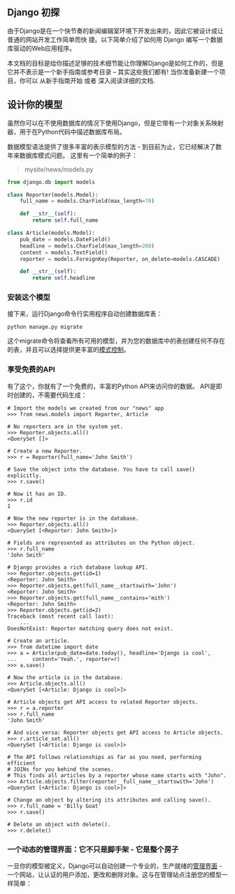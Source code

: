 ## Django 初探

由于Django是在一个快节奏的新闻编辑室环境下开发出来的，因此它被设计成让普通的网站开发工作简单而快 捷。以下简单介绍了如何用 Django 编写一个数据库驱动的Web应用程序。

本文档的目标是给你描述足够的技术细节能让你理解Django是如何工作的，但是它并不表示是一个新手指南或参考目录 – 其实这些我们都有! 当你准备新建一个项目，你可以 从新手指南开始 或者 深入阅读详细的文档.

## 设计你的模型
虽然你可以在不使用数据库的情况下使用Django，但是它带有一个对象关系映射器，用于在Python代码中描述数据库布局。

数据模型语法提供了很多丰富的表示模型的方法 - 到目前为止，它已经解决了数年来数据库模式问题。 这里有一个简单的例子：

> mysite/news/models.py
```python
from django.db import models

class Reporter(models.Model):
    full_name = models.CharField(max_length=70)

    def __str__(self):
        return self.full_name

class Article(models.Model):
    pub_date = models.DateField()
    headline = models.CharField(max_length=200)
    content = models.TextField()
    reporter = models.ForeignKey(Reporter, on_delete=models.CASCADE)

    def __str__(self):
        return self.headline
```
### 安装这个模型
接下来，运行Django命令行实用程序自动创建数据库表：
```
python manage.py migrate
```
这个migrate命令将查看所有可用的模型，并为您的数据库中的表创建任何不存在的表，并且可以选择提供更丰富的[模式控制](https://docs.djangoproject.com/en/2.0/topics/migrations/)。

### 享受免费的API
有了这个，你就有了一个免费的，丰富的Python API来访问你的数据。 API是即时创建的，不需要代码生成：

```shell
# Import the models we created from our "news" app
>>> from news.models import Reporter, Article

# No reporters are in the system yet.
>>> Reporter.objects.all()
<QuerySet []>

# Create a new Reporter.
>>> r = Reporter(full_name='John Smith')

# Save the object into the database. You have to call save() explicitly.
>>> r.save()

# Now it has an ID.
>>> r.id
1

# Now the new reporter is in the database.
>>> Reporter.objects.all()
<QuerySet [<Reporter: John Smith>]>

# Fields are represented as attributes on the Python object.
>>> r.full_name
'John Smith'

# Django provides a rich database lookup API.
>>> Reporter.objects.get(id=1)
<Reporter: John Smith>
>>> Reporter.objects.get(full_name__startswith='John')
<Reporter: John Smith>
>>> Reporter.objects.get(full_name__contains='mith')
<Reporter: John Smith>
>>> Reporter.objects.get(id=2)
Traceback (most recent call last):
    ...
DoesNotExist: Reporter matching query does not exist.

# Create an article.
>>> from datetime import date
>>> a = Article(pub_date=date.today(), headline='Django is cool',
...     content='Yeah.', reporter=r)
>>> a.save()

# Now the article is in the database.
>>> Article.objects.all()
<QuerySet [<Article: Django is cool>]>

# Article objects get API access to related Reporter objects.
>>> r = a.reporter
>>> r.full_name
'John Smith'

# And vice versa: Reporter objects get API access to Article objects.
>>> r.article_set.all()
<QuerySet [<Article: Django is cool>]>

# The API follows relationships as far as you need, performing efficient
# JOINs for you behind the scenes.
# This finds all articles by a reporter whose name starts with "John".
>>> Article.objects.filter(reporter__full_name__startswith='John')
<QuerySet [<Article: Django is cool>]>

# Change an object by altering its attributes and calling save().
>>> r.full_name = 'Billy Goat'
>>> r.save()

# Delete an object with delete().
>>> r.delete()
```

### 一个动态的管理界面：它不只是脚手架 - 它是整个房子
一旦你的模型被定义，Django可以自动创建一个专业的，生产就绪的[管理界面](https://docs.djangoproject.com/en/2.0/ref/contrib/admin/) - 一个网站，让认证的用户添加，更改和删除对象。这与在管理站点注册您的模型一样简单：